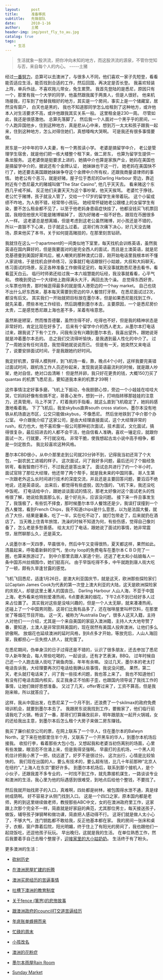 ```yaml
---
layout:     post
title:      准备移民
subtitle:   先锋部队
date:       2010-1-16
author:     土猪
header-img: img/post_fly_to_au.jpg
catalog: true
tags:
    - 生活
---
```


> 生活就象一股洪流，把你冲向未知的地方，而这股洪流的源泉，不管你觉知与否，来自每个人的内心。 
> -----土猪


经过[一番努力](http://livinginau.life/2007/10/10/%E6%BE%B3%E6%B4%B2%E7%A7%BB%E6%B0%91%E7%BC%98%E8%B5%B7/)，总算可以去澳洲了，与很多人不同，他们喜欢一家子先短登，看看能否适应生活，能否找到合适的工作，然后回国，再决定是否长登。 我喜欢轻装上阵，单兵作战，不喜欢拖儿带女，免生累赘。 我首先登陆的是悉尼，原因只有一个，那里有我一个大学的同学，他虽然跟我属于两类人，但是人很好。 他来机场接我，打车到了他替我租好的地方，其实是一个房间，事实上是一个储藏室，居然没有窗户， 白天也是黑的， 我也不知道那同学怎么给租到了这种地方，或许他本人对生活要求不高，或许他跟我其实关系一般。 这里租金是230一周。 尽管如此，我还是很感激他。 总算先落脚了。 然后我一个人面对一个黑乎乎的房间，一个人跑异国他乡，住到这种地方，真是悲从心中来，想到万一太太和孩子跟我一起来，住到这种地方，怎么对得住她们，真想嚎啕大哭啊。 可是我还有很多事情要做。 


房东是一对中年的华人夫妻，有一个男孩读小学。 老婆是搞留学中介， 老公是管理学生宿舍，就是他们把一栋大楼整个租下来，做二房东， 也算为留学生提供一条龙服务。 这老婆倒是挺要求上进的，她搞中介也算是家族产业，她妈在美国也是搞留学中介的，据说还有个金牌认证， 她妹妹也干这一行， 她老妈在美国快不行了，她还要去美国跟她妹妹争夺这个金牌中介所有权，还跟我商量请律师的事情。 她老公有个恶习，就是好赌，屋子位于悉尼的Darling Harbour 旁边，靠近附近有个悉尼最大的赌城叫做"The Star Casino", 他几乎天天去。 看来赌这个东西几乎戒不掉。 反正他们夫妻天天为这个事吵架，他天天挨骂。 老婆忙于挣钱，老公忙于赌博，孩子就没人管了，交给一个17岁的留学生来带着玩。 这个小留成绩不咋地，为人倒不错，经常带小孩玩。  她经常怀疑她老公跟楼上的女留学生有染，要不怎么租金都不见了，以至于他老妈身患癌症快挂了，他都没钱买飞机票回国，我相信他很大可能是赌博输掉了， 因为好赌者一般不好色，跟现在币圈很多人一样。  这老婆总是想离婚，但是考虑到这老公虽然赌博，对小孩还是不错的，所以一直狠不下心来，日子就这么过着。 这哥们有次痛下决心，好几天没去赌场，原来他买了本书，关于如何提高赌技的，在那里刻苦钻研。



我就住在这么一个apartment的一间类似地下室里，每天找机会训练英语，虽然我英语在国内算好的，但是我要面对的是完全西人的面试，而且是土澳英语，就是尼克基德曼到美国好莱坞后，被人嘲笑的那种澳式口音，刚开始电话里我根本听不懂人家说啥，于是找机会拼命练习，没事就打电话跟银行小姑娘，大叔和大妈聊天。 练习面试的场景，反正各种准备工作做得足足的，每天没事就跑悉尼港去看书，看看蓝天白云。 临行时师弟还给过我一本六祖慧能的坛经，我没事就看看，心平气和。 傍晚到旁边一个大绿地上跑得满头大汗，再回去洗个澡。 总觉得东西好贵，火车票也特贵，那时候逛得最多的就是情人港旁边的一个hay market。 自己也烧不出什么好东西来，基本每天需要到旁边的华人餐馆打牙祭。 在悉尼面试过2次，都没有后文。 其实我们一开始就把目标放在墨尔本，但是如果悉尼能找到工作，就先呆着，攒些本地工作经验，然后跳槽到墨尔本去，主要原因，一个是悉尼房价太贵，二是感觉悉尼跟上海也差不多，呆着有啥意思。 



虽然斯是陋室，然而惟吾德馨，虽然住得不好，吃得也不好，但是我的精神状态是非常好的，肯定比现在好多了。 后来有个留学中介的西人老太，从墨尔本打电话过来，跟我说了下有个工作，问我有没有兴趣到墨尔本去，我喜出望外，跟她说哥就是冲着墨尔本去的。 总之我们交流得听愉快，是我遇到最人性化的中介了。  过了一周她没有任何消息，我觉得她就说说而已。 但是有一天，她突然又来电话了，说要安排面试时间，于是我跟她约好时间。 




我定好机票，穿得人模狗样，到飞机场一看，靠，晚点4个小时，这样我要完美错过面试时间，跟机场工作人员还吵起来，发现我说英语最流利的时候，就是跟人吵架，绝对自信，绝对口齿清晰！ 但是然并卵，我只好花更贵的钱，大概150刀买了quantas 的机票飞悉尼去，要知道我本来的机票才39啊！　



这件事情注定好事多磨，飞机上下振动，令我胆颤心惊，旁边一个小娃娃在哇哇大哭，它妈妈好像有些搞不定，哥善心发作，想到一计，打响指转移那娃娃的注意力，还真管用，马上不哭了，盯着我的手指看，就这么直到飞机稳定了，她妈妈感激地看着我。 下了飞机后，我坐skybus直奔south cross station，墨尔本没有地铁从机场直达市区，公交只能做skybus，不像悉尼。 然后坐地铁到了中介那个办公室。  中介跟我介绍了这家公司，是由大经理直接面试，这个大经理非常的rush，权力也大，他不喜欢像一般公司那种初次面试，技术面试，文化面试，搞得很复杂，最后招进去的人都不会干活，他自信看人准确，喜欢一锤定应，就跟你面试一次，行就要，不行就没戏。 非常干脆，使我想起古龙小说中高手相争，都是一剑定胜负。 我比较喜欢这种风格。




墨尔本CBD很小，从中介那里走到公司就20分钟不到，记得我当初还背了个大包，一副农民工进城的样子。 这次面试，问了我好多问题，最后还问了个脑经急转弯，看我智商行不行，不过我还是答出来了。 面试总共进行了约一个半小时，面试官除了那位大经理，他还带了两个帮手，就是我未来的中国同事。 哥人生第一次跟老外这么长时间进行技术的深度交流，并且还是主要回答问题，要滔滔不绝地说，还是英语说。 出来后，都觉得有些虚脱，因为饿的，飞机下来，我还没吃中饭呢。  打电话给中介，跟她谈谈面试的情况，那老太好像对这个面试老头的性格很了解，她说给我面那么长，是个好兆头，应该没问题。 接下来一件丑事发生了，我饿极了，有些饥不择食，那时候墨尔本华人餐馆还是少，我误打误撞到一个西人餐馆，看到French Chips，我不知道chips是什么意思，以为是法国大餐，就点了大份，结果是薯条，吃了一半，实在吃不动了，就打包带走了，后来就扔在酒店了。  当天晚上住青年旅馆，洗澡的时候不知道为何，有些伤感，觉得自己像刘备了，怎么老是多愁善感。 给太太打了电话，跟她说了面试的事情，她非常震惊，居然聊那么久，还是英文。 




人说墨尔本一天四季，早晨很冷，然后中午又变得很热，夏天都这样，果然如此。 清晨起来，呼吸着新鲜的空气，坐city loop的免费电车在墨尔本ＣＢＤ兜了一圈，也算来旅游过了。 到中介那里去跟人家道个别，还送了老太和小姑娘每人一条中国苏州丝绸围巾，她们挺高兴。 由于早饭吃得不多，中午就跑到唐人街大吃了一顿，颇有久旱逢甘露的感觉。 




飞机飞回悉尼，适逢1月26日，是澳大利亚国庆节，就是这天，欧洲那些探险家们以Captain James Cook为代表的第一次登上澳大利亚的大陆，这天是欧洲探险家的庆祝人，却是这里土著人的国丧日。 Darling Harbour 人山人海，不亚于中国上海，老外看来也特别爱凑热闹，6点要表演的烟花，下午2点不到已经好多人过来占位置了。 其实我对这些是没啥兴趣的，但是一个人太无聊，就来凑凑热闹，还碰上了一个中国男同胞，这哥们比我有品多了，还在咖啡屋里叫杯饮料，在那里坐了等烟花节目开始。 这一天，被称为”Australia Day“，很多人这天入籍，主持人对他们一一介绍，尤其是一个来自美国的家庭入澳洲籍，主持人大大地夸赞了番，要知道，土澳人是非常崇拜美国的，现在居然有美国人投奔澳洲，让他们多么骄傲啊。 放烟花也延续澳洲的延时风格，到8点多才开始，等放完后，人山人海回家，我都担心一旦失控人挤人，就完蛋了。 




在悉尼期间，伪单身汉的日子过得还是不错的，认识了很多朋友，还去参加了悉尼华人新年聚会，每人带些吃喝的，一起谈谈，还有才艺表演，BBQ。 过年时候自己还一个人跑去唐人街吃了碗鱼肉饭，年年有余嘛。 没过几天，墨尔本的老太打电话告诉我，大经理要再次打电话给我确认些事情，我说没问题。 果然，第二天，老头就打电话来了，问了我一些技术问题，我也答上来了。 我也不知道他们有没有打电话去国内核实，反正我身正不怕影子歪，也跟国内领导说了我找工作的事情，让她们做好思想准备。 又过了几天，offer寄过来了，工资不算高，但是我刚来嘛，所以就答应了。 





这样，我从中国出发，在悉尼呆了一个月不到，还浪费了一个skilmax的政府免费培训机会，就要到墨尔本去了。  我跟房东说我找到工作，要搬家了，他们临行前请我吃了火锅，畅谈了一番，那哥们打算痛改前非，明年跟朋友一起开火锅城，女的还给我出主意，到墨尔本后怎么租个大房子来做二房东赚钱。 





我买了廉价航空公司的票，在网上联系了一个华人，住在墨尔本的Balwyn North，定下来在他那里住半个月，又联系了一个开黑车的华人，到墨尔本机场后接我。 收拾行李，看着那些大包小包，又想起我和老婆当初伤离别的场面，心里有些发酸，眼泪忍不住涌上来，但是我得坚强啊。 早晨打的去机场，一个黑人司机估计把我小黑了一把，绕远道了，好歹不是很过分。 这次出行，心情是比较愉快的。 我们现在出国的人，要么有技术的，要么超有钱，比几十年前那种”北京人在纽约“，”上海人在东京“要好许多。  到墨尔本机场后，联系到那个接机人，是个小伙子，还跟我差不多专业的，一时找不到工作，就先靠接机谋生，一路谈谈专业和澳洲的生活，我心里为他的际遇感到很难受，到地点后给他个整钱，不要找了。 




然后我就开始找房子的入口，真难啊，四处都是树林，被包围得水泄不通，真是绿树成荫啊。 好不容易才从侧门找到入口。 这是一个四口之家，原本国内都是老师，男的到这里继续做老师，教授那些ABC中文，女的在澳洲政府里工作，这家跟上次那个完全不一样，简直就是好家庭的典范，尤其那位男士，每天接送孩子，做饭，辅导孩子弹钢琴和做功课，简直把人感动得不行。 这哥们就是做人太小心了，不够大气，连门钥匙都不敢给我，反正他基本都在家。 我的房间一张床和桌子，衣橱，窗户靠着后院，阳光明媚，终于住上了有阳光的房间了，我也跟他们一起烧饭吃，还逗他孩子玩玩。 早出晚归，这就是我的生活。 在单位熟悉工作，然后我要着手自己去租个整屋子，[迎接家里的大小姑奶奶](http://livinginau.life/2010/03/23/%E8%90%BD%E6%88%B7%E5%A2%A8%E5%B0%94%E6%9C%AC/)。 生活终于有了盼头。 




更多澳洲的生活：

- [砍树历史](http://livinginau.life/2019/12/29/%E7%A0%8D%E6%A0%91%E5%8E%86%E5%8F%B2/)

- [在澳洲房屋扩建的折腾](http://livinginau.life/2019/12/19/%E5%9C%A8%E6%BE%B3%E6%B4%B2%E6%88%BF%E5%B1%8B%E6%89%A9%E5%BB%BA%E7%9A%84%E6%8A%98%E8%85%BE/)

- 
  [澳洲买房经历的苦逼事情](http://livinginau.life/2019/12/18/%E6%BE%B3%E6%B4%B2%E4%B9%B0%E6%88%BF%E7%BB%8F%E5%8E%86%E7%9A%84%E8%8B%A6%E9%80%BC%E4%BA%8B%E6%83%85/)

- 
  [吐槽下澳洲的教育制度](http://livinginau.life/2019/12/13/%E5%90%90%E6%A7%BD%E6%BE%B3%E6%B4%B2%E6%95%99%E8%82%B2%E5%88%B6%E5%BA%A6/)

- [关于fence (篱笆)的悲惨故事](http://livinginau.life/2019/12/01/%E5%85%B3%E4%BA%8Efence%E7%9A%84%E6%82%B2%E6%83%A8%E6%95%85%E4%BA%8B/)

- [跟澳洲政府的council打交道苦逼经历](http://livinginau.life/2019/11/29/%E8%B7%9F%E6%BE%B3%E6%B4%B2%E6%94%BF%E5%BA%9C%E7%9A%84council%E6%89%93%E4%BA%A4%E9%81%93%E8%8B%A6%E9%80%BC%E7%BB%8F%E5%8E%86/)

- [年底账单蜂拥而来](http://livinginau.life/2019/11/29/%E8%B4%A6%E5%8D%95%E8%9C%82%E6%8B%A5%E8%80%8C%E6%9D%A5/)

- [忙碌的周末](http://livinginau.life/2019/11/12/%E5%BF%99%E7%A2%8C%E7%9A%84%E5%91%A8%E6%9C%AB/)

- [小孩改名](http://livinginau.life/2019/11/10/%E5%B0%8F%E5%AD%A9%E6%94%B9%E5%90%8D/)

- [澳洲的花粉症](http://livinginau.life/2018/08/10/%E6%BE%B3%E6%B4%B2%E7%9A%84%E8%8A%B1%E7%B2%89%E7%97%87/)

- [墨尔本雨屋Rain Room](http://livinginau.life/2020/01/13/rain-room/)

- [Sunday Market](http://livinginau.life/2020/01/12/Sunday-Market/)









